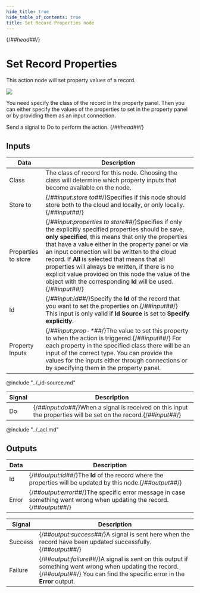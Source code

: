 ```yaml
---
hide_title: true
hide_table_of_contents: true
title: Set Record Properties node
---
```


{/*##head##*/}

# Set Record Properties

This action node will set property values of a record.

<div className="ndl-image-with-background l">

![](/nodes/data/cloud-data/set-record-properties/set-record-properties-node.png)

</div>

You need specify the class of the record in the property panel. Then you can either specify the values of the properties to set in the property panel or by providing them as an input connection.

Send a <span className="ndl-signal">signal</span> to <span className="ndl-signal">Do</span> to perform the action.
{/*##head##*/}

## Inputs

| Data                                              | Description                                                                                                                                                                                                                                                                                          |
| ------------------------------------------------- | ---------------------------------------------------------------------------------------------------------------------------------------------------------------------------------------------------------------------------------------------------------------------------------------------------- |
| <span className="ndl-data">Class</span>           | The class of record for this node. Choosing the class will determine which property inputs that become available on the node.                                                                                                                                                                        |
| <span className="ndl-data">Store to</span>        | {/*##input:store to##*/}Specifies if this node should store both to the cloud and locally, or only locally.{/*##input##*/}                                                                                                                                                                                   |
| <span className="ndl-data">Properties to store</span>        | {/*##input:properties to store##*/}Specifies if only the explicitly specified properties should be save, **only specified**, this means that only the properties that have a value either in the property panel or via an input connection will be written to the cloud record. If **All** is selected that means that all properties will always be written, if there is no explicit value provided on this node the value of the object with the corresponding **Id** will be used.{/*##input##*/}                                                                                                                                                                                   |
| <span className="ndl-data">Id</span>              | {/*##input:id##*/}Specify the **Id** of the record that you want to set the properties on.{/*##input##*/} This input is only valid if **Id Source** is set to **Specify explicitly**.                                                                                                                        |
| <span className="ndl-data">Property Inputs</span> | {/*##input:prop-\*##*/}The value to set this property to when the action is triggered.{/*##input##*/} For each property in the specified class there will be an input of the correct type. You can provide the values for the inputs either through connections or by specifying them in the property panel. |

@include "../_id-source.md"

| Signal                                 | Description                                                                                                |
| -------------------------------------- | ---------------------------------------------------------------------------------------------------------- |
| <span className="ndl-signal">Do</span> | {/*##input:do##*/}When a signal is received on this input the properties will be set on the record.{/*##input##*/} |

@include "../_acl.md"

## Outputs

| Data                                    | Description                                                                                                     |
| --------------------------------------- | --------------------------------------------------------------------------------------------------------------- |
| <span className="ndl-data">Id</span>    | {/*##output:id##*/}The **Id** of the record where the properties will be updated by this node.{/*##output##*/}          |
| <span className="ndl-data">Error</span> | {/*##output:error##*/}The specific error message in case something went wrong when updating the record.{/*##output##*/} |

| Signal                                      | Description                                                                                                                                                                |
| ------------------------------------------- | -------------------------------------------------------------------------------------------------------------------------------------------------------------------------- |
| <span className="ndl-signal">Success</span> | {/*##output:success##*/}A signal is sent here when the record have been updated successfully.{/*##output##*/}                                                                      |
| <span className="ndl-signal">Failure</span> | {/*##output:failure##*/}A signal is sent on this output if something went wrong when updating the record.{/*##output##*/} You can find the specific error in the **Error** output. |
